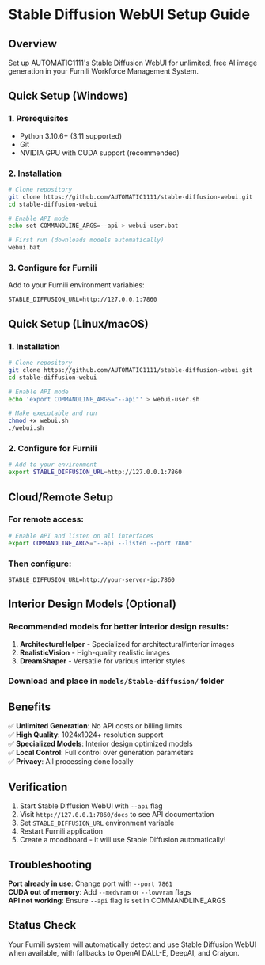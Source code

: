 # Stable Diffusion WebUI Setup Guide

## Overview
Set up AUTOMATIC1111's Stable Diffusion WebUI for unlimited, free AI image generation in your Furnili Workforce Management System.

## Quick Setup (Windows)

### 1. Prerequisites
- Python 3.10.6+ (3.11 supported)
- Git
- NVIDIA GPU with CUDA support (recommended)

### 2. Installation
```bash
# Clone repository
git clone https://github.com/AUTOMATIC1111/stable-diffusion-webui.git
cd stable-diffusion-webui

# Enable API mode
echo set COMMANDLINE_ARGS=--api > webui-user.bat

# First run (downloads models automatically)
webui.bat
```

### 3. Configure for Furnili
Add to your Furnili environment variables:
```
STABLE_DIFFUSION_URL=http://127.0.0.1:7860
```

## Quick Setup (Linux/macOS)

### 1. Installation
```bash
# Clone repository
git clone https://github.com/AUTOMATIC1111/stable-diffusion-webui.git
cd stable-diffusion-webui

# Enable API mode
echo 'export COMMANDLINE_ARGS="--api"' > webui-user.sh

# Make executable and run
chmod +x webui.sh
./webui.sh
```

### 2. Configure for Furnili
```bash
# Add to your environment
export STABLE_DIFFUSION_URL=http://127.0.0.1:7860
```

## Cloud/Remote Setup

### For remote access:
```bash
# Enable API and listen on all interfaces
export COMMANDLINE_ARGS="--api --listen --port 7860"
```

### Then configure:
```
STABLE_DIFFUSION_URL=http://your-server-ip:7860
```

## Interior Design Models (Optional)

### Recommended models for better interior design results:
1. **ArchitectureHelper** - Specialized for architectural/interior images
2. **RealisticVision** - High-quality realistic images
3. **DreamShaper** - Versatile for various interior styles

### Download and place in `models/Stable-diffusion/` folder

## Benefits

✅ **Unlimited Generation**: No API costs or billing limits  
✅ **High Quality**: 1024x1024+ resolution support  
✅ **Specialized Models**: Interior design optimized models  
✅ **Local Control**: Full control over generation parameters  
✅ **Privacy**: All processing done locally  

## Verification

1. Start Stable Diffusion WebUI with `--api` flag
2. Visit `http://127.0.0.1:7860/docs` to see API documentation
3. Set `STABLE_DIFFUSION_URL` environment variable
4. Restart Furnili application
5. Create a moodboard - it will use Stable Diffusion automatically!

## Troubleshooting

**Port already in use**: Change port with `--port 7861`  
**CUDA out of memory**: Add `--medvram` or `--lowvram` flags  
**API not working**: Ensure `--api` flag is set in COMMANDLINE_ARGS  

## Status Check
Your Furnili system will automatically detect and use Stable Diffusion WebUI when available, with fallbacks to OpenAI DALL-E, DeepAI, and Craiyon.
